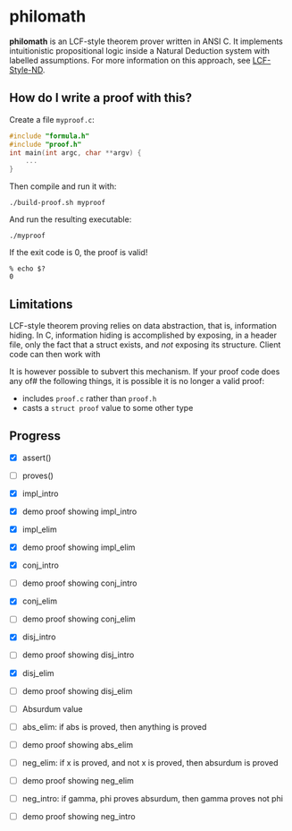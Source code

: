 philomath
=========

**philomath** is an LCF-style theorem prover written in ANSI C.  It implements
intuitionistic propositional logic inside a Natural Deduction system with
labelled assumptions.  For more information on this approach, see
[LCF-Style-ND](https://github.com/catseye/LCF-Style-ND).

How do I write a proof with this?
---------------------------------

Create a file `myproof.c`:

```c
#include "formula.h"
#include "proof.h"
int main(int argc, char **argv) {
    ...
}
```

Then compile and run it with:

    ./build-proof.sh myproof

And run the resulting executable:

    ./myproof

If the exit code is 0, the proof is valid!

    % echo $?
    0

Limitations
-----------

LCF-style theorem proving relies on data abstraction, that is, information hiding.
In C, information hiding is accomplished by exposing, in a header file, only the
fact that a struct exists, and *not* exposing its structure.  Client code can then
work with

It is however possible to subvert this mechanism.  If your proof code does any of#
the following things, it is possible it is no longer a valid proof:

*   includes `proof.c` rather than `proof.h`
*   casts a `struct proof` value to some other type

Progress
--------

- [x] assert()
- [ ] proves()

- [x] impl_intro
- [x] demo proof showing impl_intro
- [x] impl_elim
- [x] demo proof showing impl_elim

- [x] conj_intro
- [ ] demo proof showing conj_intro
- [x] conj_elim
- [ ] demo proof showing conj_elim

- [x] disj_intro
- [ ] demo proof showing disj_intro
- [x] disj_elim
- [ ] demo proof showing disj_elim

- [ ] Absurdum value
- [ ] abs_elim: if abs is proved, then anything is proved
- [ ] demo proof showing abs_elim
- [ ] neg_elim: if x is proved, and not x is proved, then absurdum is proved
- [ ] demo proof showing neg_elim
- [ ] neg_intro: if gamma, phi proves absurdum, then gamma proves not phi
- [ ] demo proof showing neg_intro
